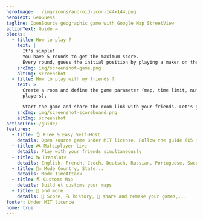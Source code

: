 ```yaml
---
heroImage: ../img/icons/android-icon-144x144.png
heroText: GeoGuess
tagline: OpenSource geographic game with Google Map StreetView
actionText: Guide →
blocks:
  - title: How to play ?
    text: |
      It's simple!
      You have 5 rounds to get the maximum score.
      Every round, guess the initial position by playing a maker on the map.
    srcImg: img/screenshot-game.png
    altImg: screenshot
  - title: How to play with my friends ?
    text: >
      Create a room and define the game parameter (map, time limit, number of
      players).

      Start the game and share the room link with your friends. Let's go !!! 🚗💨
    srcImg: img/screenshot-scoreboard.png
    altImg: screenshot
actionLink: /guide/
features:
  - title: 👌 Free & Easy Self-Host
    details: Open source game under MIT license. Follow the guide (15 min)
  - title: 🎮 Multiplayer live
    details: Play with your friends simultaneously
  - title: 🔠 Translate
    details: English, French, Czech, Deutsch, Russian, Portuguese, Swedish ...
  - title: 🏴‍☠️ Mode Country, State...
    details: Mode TimeAttack
  - title: 🌎 Customs Map
    details: Build et customs your maps
  - title: 🐙 and more
    details: 🥇 Score, 🔍 history, 🔗 share and remake your games,...
footer: Under MIT licence
home: true
---
```



<!--imageSocial"https://geoguess.games/img/social.jpg"-->